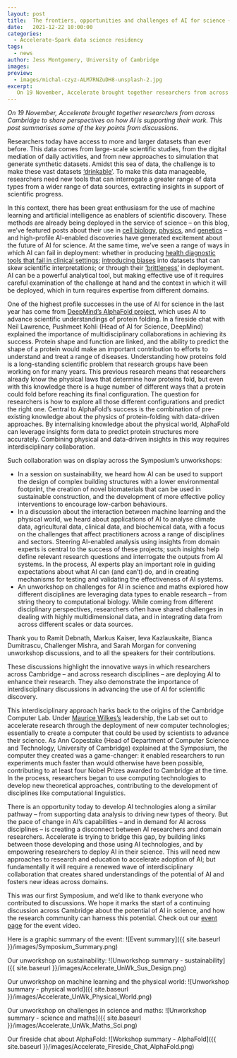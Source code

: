 ```yaml
---
layout: post
title:  The frontiers, opportunities and challenges of AI for science – Accelerate’s 2021 Symposium
date:   2021-12-22 10:00:00
categories:
  - Accelerate-Spark data science residency
tags:
  - news
author: Jess Montgomery, University of Cambridge
images:
preview:
  - images/michal-czyz-ALM7RNZuDH8-unsplash-2.jpg
excerpt:
   On 19 November, Accelerate brought together researchers from across Cambridge to share perspectives on how AI is supporting their work. This post summarises some of the key points from discussions.
---
```


*On 19 November, Accelerate brought together researchers from across Cambridge to share perspectives on how AI is supporting their work. This post summarises some of the key points from discussions.*

Researchers today have access to more and larger datasets than ever before. This data comes from large-scale scientific studies, from the digital mediation of daily activities, and from new approaches to simulation that generate synthetic datasets. Amidst this sea of data, the challenge is to make these vast datasets [‘drinkable’](http://inverseprobability.com/publications/data-readiness-levels.html). To make this data manageable, researchers need new tools that can interrogate a greater range of data types from a wider range of data sources, extracting insights in support of scientific progress.

In this context, there has been great enthusiasm for the use of machine learning and artificial intelligence as enablers of scientific discovery. These methods are already being deployed in the service of science – on this blog, we’ve featured posts about their use in [cell biology](https://acceleratescience.github.io/2021/06/24/NicolaMoloney-ML-for-parasitology), [physics](https://acceleratescience.github.io/2021/07/08/Andreas-Schachner-ML-for-string-theory), and [genetics](https://acceleratescience.github.io/2021/09/22/Emanuele-Osimo-ML-for-understanding-schizophrenia) – and high-profile AI-enabled discoveries have generated excitement about the future of AI for science. At the same time, we’ve seen a range of ways in which AI can fail in deployment: whether in producing [health diagnostic tools that fail in clinical settings](https://www.technologyreview.com/2021/07/30/1030329/machine-learning-ai-failed-covid-hospital-diagnosis-pandemic/); [introducing biases](https://docs.google.com/presentation/d/1ueNmKvirobYVjZ5u9Lf3sawL8TeT3FZErZZfNMWsI_g/edit#slide=id.ge040bc5ade_0_25) into datasets that can skew scientific interpretations; or through their [‘brittleness’](https://spectrum.ieee.org/ai-failures) in deployment. AI can be a powerful analytical tool, but making effective use of it requires careful examination of the challenge at hand and the context in which it will be deployed, which in turn requires expertise from different domains.

One of the highest profile successes in the use of AI for science in the last year has come from [DeepMind’s AlphaFold project](https://deepmind.com/blog/article/alphafold-a-solution-to-a-50-year-old-grand-challenge-in-biology), which uses AI to advance scientific understandings of protein folding. In a fireside chat with Neil Lawrence, Pushmeet Kohli (Head of AI for Science, DeepMind) explained the importance of multidisciplinary collaborations in achieving its success. Protein shape and function are linked, and the ability to predict the shape of a protein would make an important contribution to efforts to understand and treat a range of diseases. Understanding how proteins fold is a long-standing scientific problem that research groups have been working on for many years. This previous research means that researchers already know the physical laws that determine how proteins fold, but even with this knowledge there is a huge number of different ways that a protein could fold before reaching its final configuration. The question for researchers is how to explore all those different configurations and predict the right one. Central to AlphaFold’s success is the combination of pre-existing knowledge about the physics of protein-folding with data-driven approaches. By internalising knowledge about the physical world, AlphaFold can leverage insights form data to predict protein structures more accurately. Combining physical and data-driven insights in this way requires interdisciplinary collaboration. 

Such collaboration was on display across the Symposium’s unworkshops: 
* In a session on sustainability, we heard how AI can be used to support the design of complex building structures with a lower environmental footprint, the creation of novel biomaterials that can be used in sustainable construction, and the development of more effective policy interventions to encourage low-carbon behaviours. 
* In a discussion about the interaction between machine learning and the physical world, we heard about applications of AI to analyse climate data, agricultural data, clinical data, and biochemical data, with a focus on the challenges that affect practitioners across a range of disciplines and sectors. Steering AI-enabled analysis using insights from domain experts is central to the success of these projects; such insights help define relevant research questions and interrogate the outputs from AI systems. In the process, AI experts play an important role in guiding expectations about what AI can (and can’t) do, and in creating mechanisms for testing and validating the effectiveness of AI systems. 
* An unworkshop on challenges for AI in science and maths explored how different disciplines are leveraging data types to enable research – from string theory to computational biology. While coming from different disciplinary perspectives, researchers often have shared challenges in dealing with highly multidimensional data, and in integrating data from across different scales or data sources. 

Thank you to Ramit Debnath, Markus Kaiser, Ieva Kazlauskaite, Bianca Dumitrascu, Challenger Mishra, and Sarah Morgan for convening unworkshop discussions, and to all the speakers for their contributions. 

These discussions highlight the innovative ways in which researchers across Cambridge – and across research disciplines – are deploying AI to enhance their research. They also demonstrate the importance of interdisciplinary discussions in advancing the use of AI for scientific discovery.

This interdisciplinary approach harks back to the origins of the Cambridge Computer Lab. Under [Maurice Wilkes’s](https://en.wikipedia.org/wiki/Maurice_Wilkes) leadership, the Lab set out to accelerate research through the deployment of new computer technologies; essentially to create a computer that could be used by scientists to advance their science. As Ann Copestake (Head of Department of Computer Science and Technology, University of Cambridge) explained at the Symposium, the computer they created was a game-changer: it enabled researchers to run experiments much faster than would otherwise have been possible, contributing to at least four Nobel Prizes awarded to Cambridge at the time. In the process, researchers began to use computing technologies to develop new theoretical approaches, contributing to the development of disciplines like computational linguistics. 

There is an opportunity today to develop AI technologies along a similar pathway – from supporting data analysis to driving new types of theory. But the pace of change in AI’s capabilities – and in demand for AI across disciplines – is creating a disconnect between AI researchers and domain researchers. Accelerate is trying to bridge this gap, by building links between those developing and those using AI technologies, and by empowering researchers to deploy AI in their science. This will need new approaches to research and education to accelerate adoption of AI; but fundamentally it will require a renewed wave of interdisciplinary collaboration that creates shared understandings of the potential of AI and fosters new ideas across domains.

This was our first Symposium, and we’d like to thank everyone who contributed to discussions. We hope it marks the start of a continuing discussion across Cambridge about the potential of AI in science, and how the research community can harness this potential. Check out our [event page](https://acceleratescience.github.io/annual-symposium-2021.html) for the event video.

Here is a graphic summary of the event:
![Event summary]({{ site.baseurl }}/images/Symposium_Summary.png)

Our unworkshop on sustainability:
![Unworkshop summary - sustainability]({{ site.baseurl }}/images/Accelerate_UnWk_Sus_Design.png)

Our unworkshop on machine learning and the physical world:
![Unworkshop summary - physical world]({{ site.baseurl }}/images/Accelerate_UnWk_Physical_World.png)

Our unworkshop on challenges in science and maths:
![Unworkshop summary - science and maths]({{ site.baseurl }}/images/Accelerate_UnWk_Maths_Sci.png)

Our fireside chat about AlphaFold:
![Workshop summary - AlphaFold]({{ site.baseurl }}/images/Accelerate_Fireside_Chat_AlphaFold.png)

